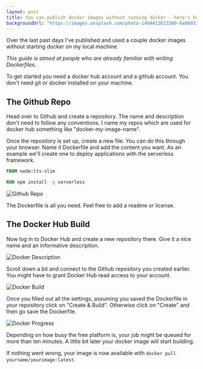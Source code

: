 ```yaml
---
layout: post
title: You can publish docker images without running docker - here's how
backgroundUrl: "https://images.unsplash.com/photo-1494412623380-6e86033ab9ed?ixlib=rb-1.2.1&ixid=eyJhcHBfaWQiOjEyMDd9&auto=format&fit=crop&w=2500&q=80"
---
```


Over the last past days I've published and used a couple docker images without starting docker on my local machine.

*This guide is aimed at people who are already familiar with writing Dockerfiles.*

To get started you need a docker hub account and a github account. You don't need git or docker installed on your machine.

## The Github Repo

Head over to Github and create a repository. The name and description don't need to follow any conventions. I name my repos which are used for docker hub something like "docker-my-image-name".

Once the repository is set up, create a new file. You can do this through your browser. Name it Dockerfile and add the content you want. As an example we'll create one to deploy applications with the serverless framework.

```Dockerfile
FROM node:lts-slim

RUN npm install -g serverless
```

![Github Repo](https://dev-to-uploads.s3.amazonaws.com/i/oocbzm77l1ivjcq76kzv.png)

The Dockerfile is all you need. Feel free to add a readme or license.


## The Docker Hub Build

Now log in to Docker Hub and create a new repository there. Give it a nice name and an informative description.

![Docker Description](https://dev-to-uploads.s3.amazonaws.com/i/qdbhyanazz6is2312oa8.png)

Scroll down a bit and connect to the Github repository you created earlier. You might have to grant Docker Hub read access to your account.

![Docker Build](https://dev-to-uploads.s3.amazonaws.com/i/y6wfrch9b2e77vrck2lz.png)

Once you filled out all the settings, assuming you saved the Dockerfile in your repository click on "Create & Build". Otherwise click on "Create" and then go save the Dockerfile.

![Docker Progress](https://dev-to-uploads.s3.amazonaws.com/i/fkrdmf0somqpr6c9uxkx.png)

Depending on how busy the free platform is, your job might be queued for more than ten minutes. A little bit later your docker image will start building.

If nothing went wrong, your image is now available with `docker pull yourname/yourimage:latest`.